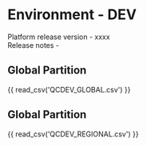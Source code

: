# Environment - DEV

Platform release version - xxxx <br>
Release notes - 

## Global Partition

{{ read_csv('QCDEV_GLOBAL.csv') }} 

## Global Partition

{{ read_csv('QCDEV_REGIONAL.csv') }} 
